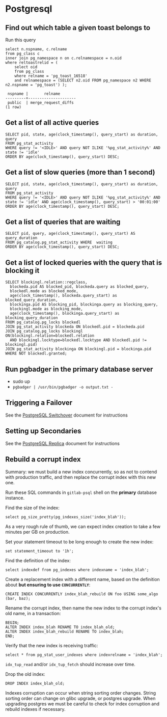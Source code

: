 # Postgresql

## Find out which table a given toast belongs to

Run this query

```
select n.nspname, c.relname
from pg_class c
inner join pg_namespace n on c.relnamespace = n.oid
where reltoastrelid = (
    select oid
    from pg_class
    where relname = 'pg_toast_16518'
    and relnamespace = (SELECT n2.oid FROM pg_namespace n2 WHERE n2.nspname = 'pg_toast') );

 nspname |       relname
---------+---------------------
 public  | merge_request_diffs
(1 row)
```

## Get a list of all active queries

```
SELECT pid, state, age(clock_timestamp(), query_start) as duration, query
FROM pg_stat_activity
WHERE query != '<IDLE>' AND query NOT ILIKE '%pg_stat_activity%' AND state != 'idle'
ORDER BY age(clock_timestamp(), query_start) DESC;
```

## Get a list of slow queries (more than 1 second)

```
SELECT pid, state, age(clock_timestamp(), query_start) as duration, query
FROM pg_stat_activity
WHERE query != '<IDLE>' AND query NOT ILIKE '%pg_stat_activity%' AND state != 'idle' AND age(clock_timestamp(), query_start) > '00:01:00'
ORDER BY age(clock_timestamp(), query_start) DESC;
```

## Get a list of queries that are waiting

```
SELECT pid, query, age(clock_timestamp(), query_start) AS query_duration
FROM pg_catalog.pg_stat_activity WHERE  waiting
ORDER BY age(clock_timestamp(), query_start) DESC;
```

## Get a list of locked queries with the query that is blocking it

```
SELECT blockingl.relation::regclass,
  blockeda.pid AS blocked_pid, blockeda.query as blocked_query,
  blockedl.mode as blocked_mode,
  age(clock_timestamp(), blockeda.query_start) as blocked_query_duration,
  blockinga.pid AS blocking_pid, blockinga.query as blocking_query,
  blockingl.mode as blocking_mode,
  age(clock_timestamp(), blockinga.query_start) as blocking_query_duration
FROM pg_catalog.pg_locks blockedl
JOIN pg_stat_activity blockeda ON blockedl.pid = blockeda.pid
JOIN pg_catalog.pg_locks blockingl ON(blockingl.relation=blockedl.relation
  AND blockingl.locktype=blockedl.locktype AND blockedl.pid != blockingl.pid)
JOIN pg_stat_activity blockinga ON blockingl.pid = blockinga.pid
WHERE NOT blockedl.granted;
```

## Run pgbadger in the primary database server

* sudo up
* `pgbadger | /usr/bin/pgbadger -o output.txt -`

## Triggering a Failover

See the [PostgreSQL Switchover](postgresql-switchover.md) document for instructions

## Setting up Secondaries

See the [PostgreSQL Replica](postgresql-replica.md) document for instructions

## Rebuild a corrupt index

Summary: we must build a new index concurrently, so as not to contend with
production traffic, and then replace the corrupt index with this new one.

Run these SQL commands in `gitlab-psql` shell on the **primary** database
instance.

Find the size of the index:

```
select pg_size_pretty(pg_indexes_size('index_blah'));
```

As a very rough rule of thumb, we can expect index creation to take a few
minutes per GB on production.

Set your statement timeout to be long enough to create the new index:

```
set statement_timeout to '1h';
```

Find the definition of the index:

```
select indexdef from pg_indexes where indexname = 'index_blah';
```

Create a replacement index with a different name, based on the definition about
**but ensuring to use `CONCURRENTLY`**:

```
CREATE INDEX CONCURRENTLY index_blah_rebuild ON foo USING some_algo (bar, baz);
```

Rename the corrupt index, then name the new index to the corrupt index's old
name, in a transaction:

```
BEGIN;
ALTER INDEX index_blah RENAME TO index_blah_old;
ALTER INDEX index_blah_rebuild RENAME TO index_blah;
END;
```

Verify that the new index is receiving traffic:

```
select * from pg_stat_user_indexes where indexrelname = 'index_blah';
```

`idx_tup_read` and/or `idx_tup_fetch` should increase over time.

Drop the old index:

```
DROP INDEX index_blah_old;
```

Indexes corruption can occur when string sorting order changes. String sorting
order can change on glibc upgrade, or postgres upgrade. When upgrading postgres
we must be careful to check for index corruption and rebuild indexes if
necessary.
